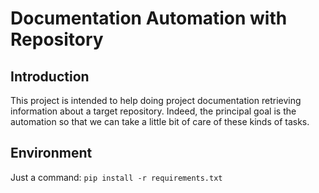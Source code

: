 # Documentation Automation with Repository
## Introduction
This project is intended to help doing project documentation retrieving information about a target repository. Indeed, the principal goal is the automation so that we can take a little bit of care of these kinds of tasks.

## Environment
Just a command:
`pip install -r requirements.txt`
